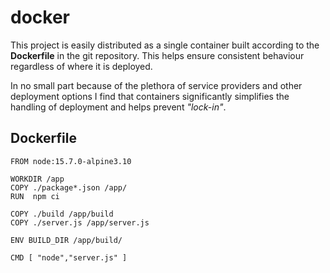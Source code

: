 # docker

This project is easily distributed as a single container built according to the __Dockerfile__ in the git repository. This helps ensure consistent behaviour regardless of where it is deployed. 

In no small part because of the plethora of service providers and other deployment options I find that containers significantly simplifies the handling of deployment and helps prevent _"lock-in"_. 

## Dockerfile
```docker
FROM node:15.7.0-alpine3.10

WORKDIR /app
COPY ./package*.json /app/
RUN  npm ci 

COPY ./build /app/build
COPY ./server.js /app/server.js

ENV BUILD_DIR /app/build/

CMD [ "node","server.js" ]
```